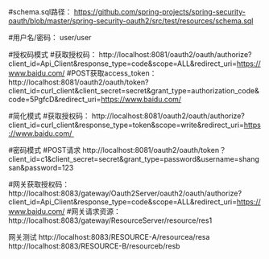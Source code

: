 #schema.sql路径：			https://github.com/spring-projects/spring-security-oauth/blob/master/spring-security-oauth2/src/test/resources/schema.sql

#用户名/密码：				user/user

#授权码模式
#获取授权码：				http://localhost:8081/oauth2/oauth/authorize?client_id=Api_Client&response_type=code&scope=ALL&redirect_uri=https://www.baidu.com/
#POST获取access_token：	http://localhost:8081/oauth2/oauth/token?client_id=curl_client&client_secret=secret&grant_type=authorization_code&code=5PgfcD&redirect_uri=https://www.baidu.com/

#简化模式
#获取授权码：				http://localhost:8081/oauth2/oauth/authorize?client_id=curl_client&response_type=token&scope=write&redirect_uri=https://www.baidu.com/ 

#密码模式
#POST请求				http://localhost:8081/oauth2/oauth/token？client_id=c1&client_secret=secret&grant_type=password&username=shangsan&password=123 


#网关获取授权码：			http://localhost:8083/gateway/Oauth2Server/oauth2/oauth/authorize?client_id=Api_Client&response_type=code&scope=ALL&redirect_uri=https://www.baidu.com/
#网关请求资源：				http://localhost:8083/gateway/ResourceServer/resource/res1


网关测试					http://localhost:8083/RESOURCE-A/resourcea/resa
						http://localhost:8083/RESOURCE-B/resourceb/resb